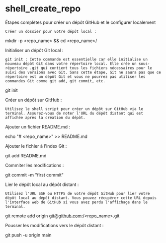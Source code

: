 # shell_create_repo

Étapes complètes pour créer un dépôt GitHub et le configurer localement

    Créer un dossier pour votre dépôt local :

mkdir -p <repo_name> && cd <repo_name>/

Initialiser un dépôt Git local :

    git init : Cette commande est essentielle car elle initialise un nouveau dépôt Git dans votre répertoire local. Elle crée un sous-répertoire .git qui contient tous les fichiers nécessaires pour le suivi des versions avec Git. Sans cette étape, Git ne saura pas que ce répertoire est un dépôt Git et vous ne pourrez pas utiliser les commandes Git comme git add, git commit, etc.

git init

Créer un dépôt sur GitHub :

    Utilisez le shell script pour créer un dépôt sur GitHub via le terminal. Assurez-vous de noter l'URL du dépôt distant qui est affichée après la création du dépôt.

Ajouter un fichier README.md :

echo "# <repo_name>" >> README.md

Ajouter le fichier à l'index Git :

git add README.md

Commiter les modifications :

git commit -m "first commit"

Lier le dépôt local au dépôt distant :

    Utilisez l'URL SSH ou HTTPS de votre dépôt GitHub pour lier votre dépôt local au dépôt distant. Vous pouvez récupérer cette URL depuis l'interface web de GitHub si vous avez perdu l'affichage dans le terminal.

git remote add origin git@github.com:<user>/<repo_name>.git

Pousser les modifications vers le dépôt distant :

git push -u origin main